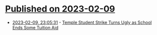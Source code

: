 # [Published on 2023-02-09](index.md)

* [2023-02-09, 23:05:31](https://news.ycombinator.com/item?id=34733023) - [Temple Student Strike Turns Ugly as School Ends Some Tuition Aid](https://www.phillymag.com/news/2023/02/08/temple-strike-philadelphia/)
